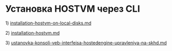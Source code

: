 # Установка HOSTVM через CLI

1\) [installation-hostvm-on-local-disks.md](installation-hostvm-on-local-disks.md "mention")

2\) [installation-hostvm.md](installation-hostvm.md "mention")

3\) [ustanovka-konsoli-veb-interfeisa-hostedengine-upravleniya-na-skhd.md](ustanovka-konsoli-veb-interfeisa-hostedengine-upravleniya-na-skhd.md "mention")
